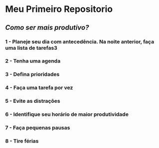 # Meu Primeiro Repositorio

## _Como ser mais produtivo?_

### 1 - Planeje seu dia com antecedência. Na noite anterior, faça uma lista de tarefas3
### 2 - Tenha uma agenda
### 3 - Defina prioridades
### 4 - Faça uma tarefa por vez
### 5 - Evite as distrações
### 6 - Identifique seu horário de maior produtividade
### 7 - Faça pequenas pausas
### 8 - Tire férias
